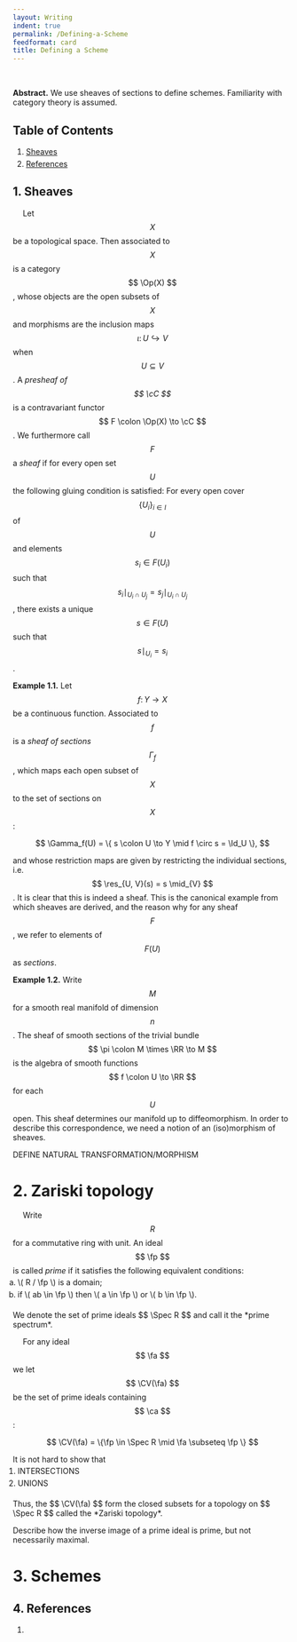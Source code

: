 ```yaml
---
layout: Writing
indent: true
permalink: /Defining-a-Scheme
feedformat: card
title: Defining a Scheme
---
```

<style>
    ol.custom {
        margin-top: -10px;
        margin-bottom: 20px;
        margin-left: -15px;
    }
    
    li {
        padding-top: 0px; 
        padding-bottom: 0px;
        margin-top: 0px;
        margin-bottom: 5px;
    }
}
</style>
$$ \newcommand{\fa}{\mathfrak{a}} \newcommand{\fp}{\mathfrak{p}} $$
$$ \newcommand{\cC}{\mathcal{C}} \newcommand{\CV}{\mathcal{V}} $$ 
$$ \newcommand{\RR}{\mathbb{R}} $$
$$ \DeclareMathOperator{\Id}{Id} \DeclareMathOperator{\Op}{Op} \DeclareMathOperator{\res}{res} \DeclareMathOperator{\Spec}{Spec}  $$
<br>

**Abstract.** We use sheaves of sections to define schemes. Familiarity with category theory is assumed.

## Table of Contents
1. [Sheaves](#1-sheaves)
4. [References](#4-references)

## 1. Sheaves

&emsp; Let $$ X $$ be a topological space. Then associated to $$ X $$ is a category $$ \Op(X) $$, whose objects are the open subsets of $$ X $$ and morphisms are the inclusion maps $$ \iota \colon U \hookrightarrow V $$ when $$ U \subseteq V $$. A *presheaf of $$ \cC $$* is a contravariant functor $$ F \colon \Op(X) \to \cC $$. We furthermore call $$ F $$ a *sheaf* if for every open set $$ U $$ the following gluing condition is satisfied: For every open cover $$ \{ U_i \}_{i \in I} $$ of $$ U $$ and elements $$ s_i \in F(U_i) $$ such that $$ s_i \mid_{U_i \cap U_j} = s_j \mid_{U_i \cap U_j} $$, there exists a unique $$ s \in F(U) $$ such that $$ s \mid_{U_i} = s_i $$.

**Example 1.1.** Let $$ f \colon Y \to X $$ be a continuous function. Associated to $$ f $$ is a *sheaf of sections* $$ \Gamma_f $$, which maps each open subset of $$ X $$ to the set of sections on $$ X $$:

$$
\Gamma_f(U) = \{ s \colon U \to Y \mid f \circ s = \Id_U \},
$$

and whose restriction maps are given by restricting the individual sections, i.e. $$ \res_{U, V}(s) = s \mid_{V} $$. It is clear that this is indeed a sheaf. This is the canonical example from which sheaves are derived, and the reason why for any sheaf $$ F $$, we refer to elements of $$ F(U) $$ as *sections*.

**Example 1.2.** Write $$ M $$ for a smooth real manifold of dimension $$ n $$. The sheaf of smooth sections of the trivial bundle $$ \pi \colon M \times \RR \to M $$ is the algebra of smooth functions $$ f \colon U \to \RR $$ for each $$ U $$ open. This sheaf determines our manifold up to diffeomorphism. In order to describe this correspondence, we need a notion of an (iso)morphism of sheaves.

DEFINE NATURAL TRANSFORMATION/MORPHISM



# 2. Zariski topology

&emsp; Write $$ R $$ for a commutative ring with unit. An ideal $$ \fp $$ is called *prime* if it satisfies the following equivalent conditions: 
<ol type="a" class="custom" style="list-style-position: outside">
  <li>\( R / \fp \) is a domain;</li>
  
  <li>if \( ab \in \fp \) then \( a \in \fp \) or \( b \in \fp \).</li>
</ol>
We denote the set of prime ideals $$ \Spec R $$ and call it the *prime spectrum*.

&emsp; For any ideal $$ \fa $$ we let $$ \CV(\fa) $$ be the set of prime ideals containing $$ \ca $$:

$$
\CV(\fa) = \{\fp \in \Spec R \mid \fa \subseteq \fp \}
$$

It is not hard to show that 
<ol type="1" class="custom" style="list-style-position: outside">
  <li>INTERSECTIONS</li>
  
  <li>UNIONS</li>
</ol>
Thus, the $$ \CV(\fa) $$ form the closed subsets for a topology on $$ \Spec R $$ called the *Zariski topology*.

Describe how the inverse image of a prime ideal is prime, but not necessarily maximal. 


# 3. Schemes




## 4. References

1. 
